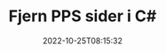---
############################# Static ############################
layout: "auto-gen-merger"
date: 2022-10-25T08:15:32
draft: false
otherformats: ppt pptx rtf tex vdx vsdm vsdx vssm vssx vstm vstx vsx vtx xlam xls xlsb

############################# Head ############################
head_title: "Fjern PPS sider i C#"
head_description: "Fjern eller slet en enkelt side eller samling af sider fra en PPS-fil i C# ved at vende sidernes rækkefølge ved hjælp af documents merger API."

############################# Header ############################
title: "Fjern PPS sider i C#"
description: "Fjern PPS sider med et par linjer med .NET-kode."
bg_image: "https://cms.admin.containerize.com/templates/aspose/App_Themes/V3/images/bg/header1.png"
bg_overlay: false
button:
    enable: true
    icon: "fas fa-arrow-down"
    label: "Download gratis prøveversion"
    link: "https://downloads.groupdocs.com/merger/net"

############################# SubMenu ############################
submenu:
    enable: true

    left:
        img_alt: "GroupDocs.Merger for .NET"
        image: "https://cms.admin.containerize.com/templates/groupdocs/images/product-logos/90x90-noborder/groupdocs-merger-net.png"
        product: "GroupDocs.Merger"
        platform: ".NET"

    middle:
        button:

            # button loop
            - link: "https://apireference.groupdocs.com/merger/net"
              text: "API-reference"

            # button loop
            - link: "https://github.com/groupdocs-merger"
              text: "Kode eksempler"

            # button loop
            - link: "https://products.groupdocs.app/merger/family"
              text: "Live demoer"

            # button loop
            - link: "https://purchase.groupdocs.com/pricing/merger/net"
              text: "Prissætning"

    right:
        link_download: "https://downloads.groupdocs.com/merger"
        link_learn: "https://docs.groupdocs.com/merger/net"
        link_buy: "https://purchase.groupdocs.com"

############################# About ############################
about:
    enable: true
    title: "Om GroupDocs.Merger for .NET API"
    content: |
        [GroupDocs.Merger for .NET](/da/merger/net/) tilbyder en enkel løsning til sikkert at flette og opdele mellem en lang række dokumentformater, herunder PDF, Microsoft Office (Word, Excel, PowerPoint , OneNote), OpenDocument, HTML, billeder og mange andre i .NET-applikationer. Ved blot at tilføje et par linjer af koden kan du udføre adskillige dokumenthandlinger, såsom flyt, fjern, roter, swap, udtræk eller ændring af retningen af ​​sider i dokumenterne. Documents Merging API understøtter også forhåndsvisning af dokumentsider som et billede for at analysere dokumentstrukturen, formateringen og indholdet på siden.
        
        GroupDocs.Merger API er det rigtige valg til virksomhedsløsninger, som har brug for funktioner til fjernelse af filside. Disse API'er er godt understøttet på alle større operativsystemer og platforme, inklusive .NET Framework, .NET Standard, .NET Core, Mono.

############################# Steps ############################
steps:
    enable: true
    title_left: "Fjern PPS filsider i .NET"
    content_left: |
        [GroupDocs.Merger for .NET](/da/merger/net/) gør det nemt for C#-udviklere at slette en enkelt eller et antal bestemte sider inden for en PPS fil ved at implementere nogle få nemme trin.
        
        * Initialiser **RemoveOptions** med sidetal for at fjerne.
        * Opret ny forekomst af **Merger** og videregiv kildedokumentstien som en konstruktørparameter.
        * Ring til **RemovePages** og send objektet **RemoveOptions**.
        * Kald **Save** og angiv filstien for at gemme det resulterende dokument.

    title_right: "Systemkrav"
    content_right: |
        GroupDocs.Merger for .NET API'er understøttes på alle større platforme og operativsystemer. Før du udfører koden nedenfor, skal du sørge for, at du har følgende forudsætninger installeret på dit system.

        * Operativsystemer: Microsoft Windows, Linux, MacOS
        * Udviklingsmiljøer: Visual Studio, Xamarin, MonoDevelop
        * Rammer: .NET Framework, .NET Standard, .NET Core, Mono
        * Download den seneste version af GroupDocs.Merger for .NET fra [NuGet](https://www.nuget.org/packages/groupdocs.merger)
         
    code: |
     {{% merger/additional-styles %}}
     {{< merger/code-merger title="Sådan fjerner du PPS filsider ved hjælp af C# eksempelkode">}}

        ```csharp    
        // Fjern PPS filsider ved hjælp af GroupDocs.Merger API
        // Initialiser RemoveOptions-klassen med valgte sidetal
        RemoveOptions removeOptions = new RemoveOptions(new int[] { 3, 6 });

        // Instantiér fusion med input PPS dokument
        using (Merger merger = new Merger("input.pps"))
          {
            // Kald RemovePages-metoden og send RemoveOptions-objektet til det
            merger.RemovePages(removeOptions);
    
            // Kald Gem metode og send den ønskede filsti for at gemme outputdokumentet
            merger.Save("output.pps");
          }
        ```
     {{< /merger/code-merger >}}

############################# Demos ############################
demos:
    enable: true
    title: "Livedemoer - Fjern PPS sider online"
    content: |
       Fjern PPS filsider lige nu ved at besøge webstedet [GroupDocs.Merger Live Demos](https://products.groupdocs.app/splitter/remove-pages/pps).
       Live-demoen har følgende fordele.
        
############################# About Formats ############################
about_formats:
    enable: true

############################# More Formats ############################
more_formats:
    enable: true
    title: "Fjern sider fra andre dokumentformater"
    content: |
        .NET dokumenterer merger & split API til filformater og billeder. Fjern nogle af de populære filformater som angivet nedenfor.

############################# Back to top ###############################
back_to_top:
    enable: true
---